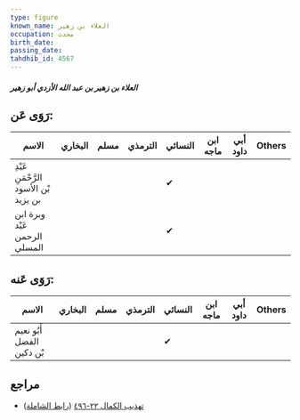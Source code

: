 ```yaml
---
type: figure
known_name: العلاء بن زهير
occupation: محدث
birth_date:
passing_date:
tahdhib_id: 4567
---
```

##### العلاء بن زهير بن عبد الله الأزدي أبو زهير

## رَوَى عَن:
| الاسم                                 | البخاري | مسلم | الترمذي | النسائي | ابن ماجه | أبي داود | Others |
| ------------------------------------- | ------- | ---- | ------- | ------- | -------- | -------- | ------ |
| عَبْدِ الرَّحْمَنِ بْن الأسود بن يزيد |         |      |         | ✔       |          |          |        |
| وبرة ابن عَبْد الرحمن المسلي          |         |      |         | ✔       |          |          |        |
## رَوَى عَنه:
| الاسم                     | البخاري | مسلم | الترمذي | النسائي | ابن ماجه | أبي داود | Others |
| ------------------------- | ------- | ---- | ------- | ------- | -------- | -------- | ------ |
| أَبُو نعيم الفضل بْن دكين |         |      |         | ✔       |          |          |        |
## مراجع
- [تهذيب الكمال ٢٢-٤٩٦](obsidian://open?vault=Tahdhib-al-Kamal&file=Figures/٤٥٦٧-العلاء%20بن%20زهير%20بن%20عبد%20الله%20الأزدي%20أبو%20زهير) ([رابط الشاملة](https://shamela.ws/book/3722/11749))